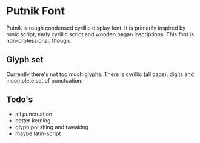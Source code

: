 # Putnik Font

Putnik is rough condensed cyrillic display font. It is primarily inspired by runic script, early cyrillic script and wooden pagan inscriptions.
This font is non-professional, though.

## Glyph set

Currently there's not too much glyphs. There is cyrillic (all caps), digits and incomplete set of punctuation.

## Todo's

- all punctuation
- better kerning
- glyph polishing and tweaking
- maybe latin-script
